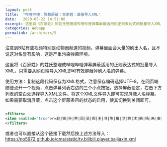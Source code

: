 ```yaml
---
layout: post
title:  "哔哩哔哩：弹幕屏蔽：百家姓：直接导入XML"
date:   2020-05-22 14:51:00
excerpt: 这里将《百家姓》的姓氏整理成哔哩哔哩弹幕屏蔽适用的正则表达式的批量导入XML，只需要从网页端导入XML即可有效屏蔽掉刷人名的弹幕。
categories: Webapp
permalink: /archivers/5
---
```


注意到B站有些视频特别是动物圈频道的视频，弹幕里面会大量的刷出人名，且不说这对名誉有影响，这是严重污染弹幕环境。

这里将《百家姓》的姓氏整理成哔哩哔哩弹幕屏蔽适用的正则表达式的批量导入XML，只需要从网页端导入XML即可有效屏蔽掉刷人名的弹幕。

使用方法：复制这段代码保存为XML格式，注意保存编码选择UTF-8。在网页端随便点开一个视频，点击弹幕列表右边的三个小点按钮，选择屏蔽设定，右击下方列表的空白处选择导入XML文件。将这个XML文件导入即可实现屏蔽人名弹幕。如果需要取消屏蔽，点击这个屏蔽条目的状态的启用，使其切换到关闭即可。


```xml

<filters>
<item enabled="true">r=赵|钱|孙|李|周|吴|郑|王|冯|陈|楮|卫|蒋|沈|韩|杨|朱|秦|尤|许|何|吕|施|张|孔|曹|严|华|金|魏|陶|姜|戚|谢|邹|喻|柏|水|窦|章|云|苏|潘|葛|奚|范|彭|郎|鲁|韦|昌|马|苗|凤|花|方|俞|任|袁|柳|酆|鲍|史|唐|费|廉|岑|薛|雷|贺|倪|汤|滕|殷|罗|毕|郝|邬|安|常|乐|于|时|傅|皮|卞|齐|康|伍|余|元|卜|顾|孟|平|黄|和|穆|萧|尹|姚|邵|湛|汪|祁|毛|禹|狄|米|贝|明|臧|计|伏|成|戴|谈|宋|茅|庞|熊|纪|舒|屈|项|祝|董|梁|杜|阮|蓝|闽|席|季|麻|强|贾|路|娄|危|江|童|颜|郭|梅|盛|林|刁|锺|徐|丘|骆|高|夏|蔡|田|樊|胡|凌|霍|虞|万|支|柯|昝|管|卢|莫|经|房|裘|缪|干|解|应|宗|丁|宣|贲|邓|郁|单|杭|洪|包|诸|左|石|崔|吉|钮|龚|程|嵇|邢|滑|裴|陆|荣|翁|荀|羊|於|惠|甄|麹|家|封|芮|羿|储|靳|汲|邴|糜|松|井|段|富|巫|乌|焦|巴|弓|牧|隗|山|谷|车|侯|宓|蓬|全|郗|班|仰|秋|仲|伊|宫|宁|仇|栾|暴|甘|斜|厉|戎|祖|武|符|刘|景|詹|束|龙|叶|幸|司|韶|郜|黎|蓟|薄|印|宿|白|怀|蒲|邰|从|鄂|索|咸|籍|赖|卓|蔺|屠|蒙|池|乔|阴|郁|胥|能|苍|双|闻|莘|党|翟|谭|贡|劳|逄|姬|申|扶|堵|冉|宰|郦|雍|郤|璩|桑|桂|濮|牛|寿|通|边|扈|燕|冀|郏|浦|尚|农|温|别|庄|晏|柴|瞿|阎|充|慕|连|茹|习|宦|艾|鱼|容|向|古|易|慎|戈|廖|庾|终|暨|居|衡|步|都|耿|满|弘|匡|国|文|寇|广|禄|阙|东|欧|殳|沃|利|蔚|越|夔|隆|师|巩|厍|聂|晁|勾|敖|融|冷|訾|辛|阚|那|简|饶|空|曾|毋|沙|乜|养|鞠|须|丰|巢|关|蒯|相|查|后|荆|红|游|竺|权|逑|盖|益|桓|公|万俟|司马|上官|欧阳|夏侯|诸葛|闻人|东方|赫连|皇甫|尉迟|公羊|澹台|公冶|宗政|濮阳|淳于|单于|太叔|申屠|公孙|仲孙|轩辕|令狐|锺离|宇文|长孙|慕容|鲜于|闾丘|司徒|司空|丌官|司寇|仉|督|子车|颛孙|端木|巫马|公西|漆雕|乐正|壤驷|公良|拓拔|夹谷|宰父|谷梁|晋|楚|阎|法|汝|鄢|涂|钦|段干|百里|东郭|南门|呼延|归|海|羊舌|微生|岳|帅|缑|亢|况|后|有|琴|梁丘|左丘|东门|西门|商|牟|佘|佴|伯|赏|南宫|墨|哈|谯|笪|年|爱|阳|佟|第五|言|福</item>
</filters>

```

或者也可以直接从这个链接下载然后按上述方法导入：
https://no5972.github.io/cms/static/tv.bilibili.player.baijiaxin.xml
